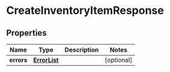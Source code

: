 # CreateInventoryItemResponse

## Properties
Name | Type | Description | Notes
------------ | ------------- | ------------- | -------------
**errors** | [**ErrorList**](ErrorList.md) |  |  [optional]
